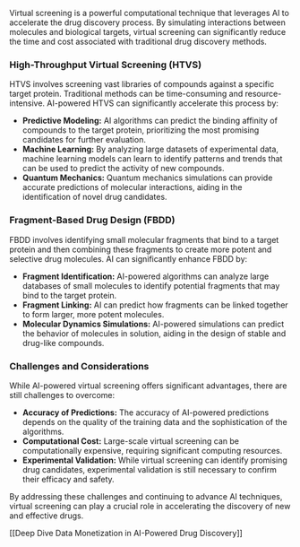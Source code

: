 
Virtual screening is a powerful computational technique that leverages AI to accelerate the drug discovery process. By simulating interactions between molecules and biological targets, virtual screening can significantly reduce the time and cost associated with traditional drug discovery methods.

### High-Throughput Virtual Screening (HTVS)

HTVS involves screening vast libraries of compounds against a specific target protein. Traditional methods can be time-consuming and resource-intensive. AI-powered HTVS can significantly accelerate this process by:

- **Predictive Modeling:** AI algorithms can predict the binding affinity of compounds to the target protein, prioritizing the most promising candidates for further evaluation.
- **Machine Learning:** By analyzing large datasets of experimental data, machine learning models can learn to identify patterns and trends that can be used to predict the activity of new compounds.
- **Quantum Mechanics:** Quantum mechanics simulations can provide accurate predictions of molecular interactions, aiding in the identification of novel drug candidates.

### Fragment-Based Drug Design (FBDD)

FBDD involves identifying small molecular fragments that bind to a target protein and then combining these fragments to create more potent and selective drug molecules. AI can significantly enhance FBDD by:

- **Fragment Identification:** AI-powered algorithms can analyze large databases of small molecules to identify potential fragments that may bind to the target protein.
- **Fragment Linking:** AI can predict how fragments can be linked together to form larger, more potent molecules.
- **Molecular Dynamics Simulations:** AI-powered simulations can predict the behavior of molecules in solution, aiding in the design of stable and drug-like compounds.

### Challenges and Considerations

While AI-powered virtual screening offers significant advantages, there are still challenges to overcome:

- **Accuracy of Predictions:** The accuracy of AI-powered predictions depends on the quality of the training data and the sophistication of the algorithms.
- **Computational Cost:** Large-scale virtual screening can be computationally expensive, requiring significant computing resources.
- **Experimental Validation:** While virtual screening can identify promising drug candidates, experimental validation is still necessary to confirm their efficacy and safety.

By addressing these challenges and continuing to advance AI techniques, virtual screening can play a crucial role in accelerating the discovery of new and effective drugs.

[[Deep Dive Data Monetization in AI-Powered Drug Discovery]]
